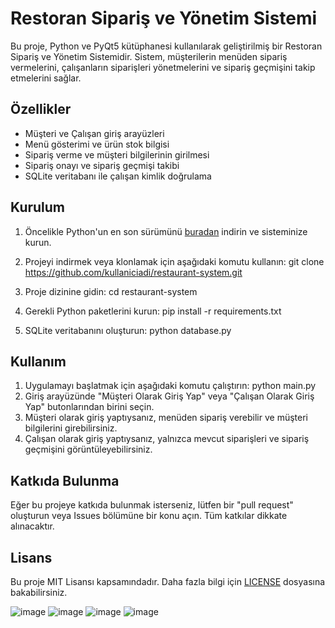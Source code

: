 # Restoran Sipariş ve Yönetim Sistemi

Bu proje, Python ve PyQt5 kütüphanesi kullanılarak geliştirilmiş bir Restoran Sipariş ve Yönetim Sistemidir. Sistem, müşterilerin menüden sipariş vermelerini, çalışanların siparişleri yönetmelerini ve sipariş geçmişini takip etmelerini sağlar.

## Özellikler

- Müşteri ve Çalışan giriş arayüzleri
- Menü gösterimi ve ürün stok bilgisi
- Sipariş verme ve müşteri bilgilerinin girilmesi
- Sipariş onayı ve sipariş geçmişi takibi
- SQLite veritabanı ile çalışan kimlik doğrulama

## Kurulum

1. Öncelikle Python'un en son sürümünü [buradan](https://www.python.org/downloads/) indirin ve sisteminize kurun.
2. Projeyi indirmek veya klonlamak için aşağıdaki komutu kullanın:
git clone https://github.com/kullaniciadi/restaurant-system.git

3. Proje dizinine gidin:
cd restaurant-system

4. Gerekli Python paketlerini kurun:
pip install -r requirements.txt

5. SQLite veritabanını oluşturun:
python database.py

## Kullanım

1. Uygulamayı başlatmak için aşağıdaki komutu çalıştırın:
python main.py
2. Giriş arayüzünde "Müşteri Olarak Giriş Yap" veya "Çalışan Olarak Giriş Yap" butonlarından birini seçin.
3. Müşteri olarak giriş yaptıysanız, menüden sipariş verebilir ve müşteri bilgilerini girebilirsiniz.
4. Çalışan olarak giriş yaptıysanız, yalnızca mevcut siparişleri ve sipariş geçmişini görüntüleyebilirsiniz.

## Katkıda Bulunma

Eğer bu projeye katkıda bulunmak isterseniz, lütfen bir "pull request" oluşturun veya Issues bölümüne bir konu açın. Tüm katkılar dikkate alınacaktır.

## Lisans

Bu proje MIT Lisansı kapsamındadır. Daha fazla bilgi için [LICENSE](LICENSE) dosyasına bakabilirsiniz.

![image](https://github.com/flydedit/pyqt5_projeleri/assets/95934599/711daefe-cdb0-4e5e-8939-b1d3f6e1bb1c)
![image](https://github.com/flydedit/pyqt5_projeleri/assets/95934599/a0db3e8f-d157-4548-895a-7bc1f0e5a9bc)
![image](https://github.com/flydedit/pyqt5_projeleri/assets/95934599/415d7e6e-2cf8-4a33-9457-f0e81e0099e7)
![image](https://github.com/flydedit/pyqt5_projeleri/assets/95934599/f9425202-b2ac-4d20-8e3b-fa57cb515dbd)

